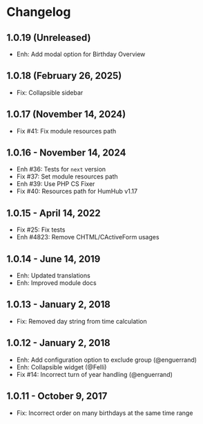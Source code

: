 Changelog
=========

1.0.19 (Unreleased)
---------------------------
- Enh: Add modal option for Birthday Overview

1.0.18 (February 26, 2025)
---------------------------
- Fix: Collapsible sidebar

1.0.17 (November 14, 2024)
---------------------------
- Fix #41: Fix module resources path

1.0.16 - November 14, 2024 
---------------------------
- Enh #36: Tests for `next` version
- Fix #37: Set module resources path
- Enh #39: Use PHP CS Fixer
- Fix #40: Resources path for HumHub v1.17

1.0.15 - April 14, 2022
-----------------------
- Fix #25: Fix tests
- Enh #4823: Remove CHTML/CActiveForm usages

1.0.14 - June 14, 2019
------------------------
- Enh: Updated translations
- Enh: Improved module docs

1.0.13 - January 2, 2018
------------------------
- Fix: Removed day string from time calculation

1.0.12 - January 2, 2018
------------------------
- Enh: Add configuration option to exclude group (@enguerrand)
- Enh: Collapsible widget (@Felli)
- Fix #14: Incorrect turn of year handling (@enguerrand)

1.0.11 - October 9, 2017
------------------------
- Fix: Incorrect order on many birthdays at the same time range
